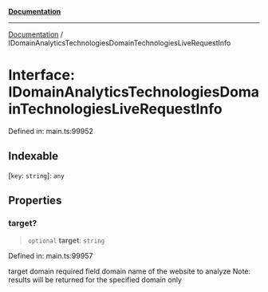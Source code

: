 [**Documentation**](../README.md)

***

[Documentation](../README.md) / IDomainAnalyticsTechnologiesDomainTechnologiesLiveRequestInfo

# Interface: IDomainAnalyticsTechnologiesDomainTechnologiesLiveRequestInfo

Defined in: main.ts:99952

## Indexable

\[`key`: `string`\]: `any`

## Properties

### target?

> `optional` **target**: `string`

Defined in: main.ts:99957

target domain
required field
domain name of the website to analyze
Note: results will be returned for the specified domain only
